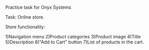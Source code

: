 Practice task for Onyx Systems

Task: Online store.

Store functionality:

1)Navigation menu
2)Product categories
3)Product image
4)Title
5)Description
6)"Add to Cart" button
7)List of products in the cart.
